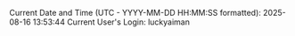 Current Date and Time (UTC - YYYY-MM-DD HH:MM:SS formatted): 2025-08-16 13:53:44
Current User's Login: luckyaiman
